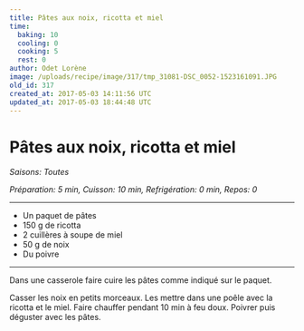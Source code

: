```yaml
---
title: Pâtes aux noix, ricotta et miel
time:
  baking: 10
  cooling: 0
  cooking: 5
  rest: 0
author: Odet Lorène
image: /uploads/recipe/image/317/tmp_31081-DSC_0052-1523161091.JPG
old_id: 317
created_at: 2017-05-03 14:11:56 UTC
updated_at: 2017-05-03 18:44:48 UTC
---
```


# Pâtes aux noix, ricotta et miel

_Saisons: Toutes_

_Préparation: 5 min, Cuisson: 10 min, Refrigération: 0 min, Repos: 0_

---

- Un paquet de pâtes
- 150 g de ricotta
- 2 cuillères à soupe de miel
- 50 g de noix
- Du poivre

---

Dans une casserole faire cuire les pâtes comme indiqué sur le paquet.

Casser les noix en petits morceaux. Les mettre dans une poêle avec la ricotta et le miel. Faire chauffer pendant 10 min à feu doux. Poivrer puis déguster avec les pâtes.
